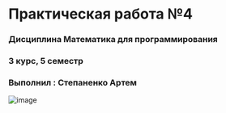 # Практическая работа №4
### Дисциплина Математика для программирования 
### 3 курс, 5 семестр
### Выполнил : Степаненко Артем
![image](https://github.com/user-attachments/assets/c608f196-fe8c-4c33-a848-a07cbd021cef)
